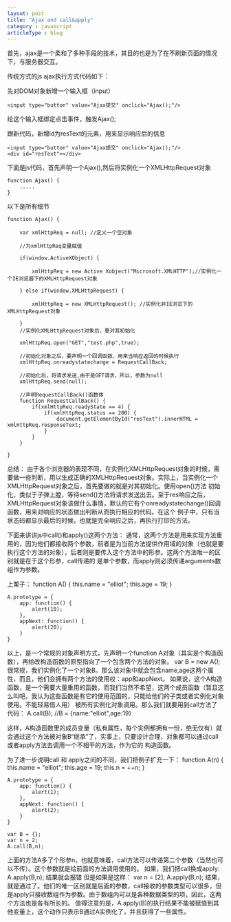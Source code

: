 ```yaml
---
layout: post
title: "Ajax and call&apply"
category : javascript
articleType : blog
---
```


首先，ajax是一个柔和了多种手段的技术，其目的也是为了在不刷新页面的情况下，与服务器交互。

传统方式的js ajax执行方式代码如下：

先对DOM对象新增一个输入框（input）

    <input type="button" value="Ajax提交" onclick="Ajax();"/>

给这个输入框绑定点击事件，触发Ajax();

跟新代码，新增id为resText的元素，用来显示响应后的信息

    <input type="button" value="Ajax提交" onclick="Ajax();"/>
    <div id="resText"></div>

下面是js代码，首先声明一个Ajax(),然后将实例化一个XMLHttpRequest对象

    function Ajax() {
        .....
    }

以下是所有细节

    function Ajax() {

        var xmlHttpReq = null; //定义一个空对象

        //为xmlHttpReq变量赋值

        if(window.ActiveXObject) {

            xmlHttpReq = new Active Xobject("Microsoft.XMLHTTP");//实例化一个IE浏览器下的XMLHttpRequest对象

        } else if(window.XMLHttpRequest) {

            xmlHttpReq = new XMLHttpRequest(); //实例化非IE浏览下的XMLHttpRequest对象

        }
        //实例化XMLHttpRequest对象后，要对其初始化

        xmlHttpReq.open("GET","test.php",true);

        //初始化对象之后，要声明一个回调函数，用来当响应返回的时候执行
        xmlHttpReq.onreadystatechange = RequestCallBack;

        //初始化后，将请求发送,由于是GET请求，所以，参数为null
        xmlHttpReq.send(null);

        //声明RequestCallBack()函数体
        function RequestCallBack() {
            if(xmlHttpReq.readyState == 4) {
                if(xmlHttpReq.status == 200) {
                    document.getElementById("resText").innerHTML = xmlHttpReq.responseText;
                }
            }
        }

    }

总结：
由于各个浏览器的表现不同，在实例化XMLHttpRequest对象的时候，需要做一些判断，用以生成正确的XMLHttpRequest对象。实际上，当实例化一个XMLHttpRequest对象之后，首先要做的就是对其初始化。使用open()方法
初始化，类似于子弹上膛，等待send()方法将请求发送出去。至于res响应之后，XMLHttpRequest对象该做什么事情，默认的它有个onreadystatechange()回调函数，用来对响应的状态做出判断从而执行相应的代码。在这个
例子中，只有当状态码都显示最后的时候，也就是完全响应之后，再执行打印的方法。


下面来讲讲js中call()和apply()这两个方法：
通常，这两个方法是用来实现方法重用的，因为他们都接收两个参数，前者是为当前方法提供作用域的对象（也就是要执行这个方法的对象），后者则是要传入这个方法中的形参。这两个方法唯一的区别就是在于这个形参，call传递的
是单个参数，而apply则必须传递arguments数组作为参数。

上栗子：
    function A() {
        this.name = "elliot";
        this.age = 19;
    }

    A.prototype = {
        app: function() {
            alert(10);
        },
        appNext: function() {
            alert(20);
        }
    }
以上，是一个常规的对象声明方式，先声明一个function A对象（其实是个构造函数），再给改构造函数的原型指向了一个包含两个方法的对象。
    var B = new A();
很常规，我们实例化了一个对象B。那么该对象中就会包含name,age这两个属性，而且，他们会拥有两个方法的使用权：app和appNext。
如果说，这个A构造函数，是一个需要大量重用的函数，而我们当然不希望，这两个成员函数（暂且这么叫吧，我认为这些函数是有它的使用范围的，只能给他们的子类或者实例化对象使用。不能轻易借人用）
被所有实例化对象调用。那么我们就要用到call方法了
代码：
    A.call(B); //B = {name:"elliot",age:19}

这样，A构造函数里的成员变量（私有属性，每个实例都拥有一份，绝无仅有）就会通过这个方法被对象B“继承”了，实事上，只要设计合理，对象都可以通过call或者apply方法去调用一个不相干的方法，作为它的
构造函数。

为了进一步说明call 和 apply之间的不同，我们把例子扩充一下：
    function A(n) {
        this.name = "elliot";
        this.age = 19;
        this.n = ++n;
    }

    A.prototype = {
        app: function() {
            alert(1);
        },
        appNext: function() {
            alert(2);
        }
    }

    var B = {};
    var n = 2;
    A.call(B,n);

上面的方法A多了个形参n，也就意味着，call方法可以传递第二个参数（当然也可以不传）。这个参数就是给前面的方法调用使用的。
如果，我们把call换成apply:
    A.apply(B,n);
结果就会报错
但是如果是这样：
    var n = [2];
    A.apply(B,n);
结果，就是通过了。他们的唯一区别就是后面的参数，call接收的参数类型可以很多，但是apply只接收数组作为参数。由于数组内可以是各种数据类型的项，因此，这两个方法也是各有所长的。
值得注意的是，A.apply(B)的执行结果不能被赋值到其他变量上，这个动作只表示B通过A实例化了，并且获得了一些属性。



